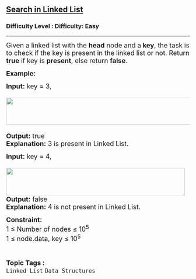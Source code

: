 <h2><a href="https://www.geeksforgeeks.org/problems/search-in-linked-list-1664434326/1?page=1&category=Linked%20List&difficulty=Easy&status=unsolved&sortBy=submissions">Search in Linked List</a></h2><h3>Difficulty Level : Difficulty: Easy</h3><hr><div class="problems_problem_content__Xm_eO"><p><span style="font-size: 18px;">Given a linked list with the <strong>head</strong> node and a<strong> key</strong>, the task is to check if the key is present in the linked list or not. Return <strong>true</strong> if key is <strong>present</strong>, else return <strong>false</strong>.</span></p>
<p><strong><span style="font-size: 18px;">Example:</span></strong></p>
<p><span style="font-size: 18px;"><strong>Input:</strong> </span><span style="font-size: 18px;">key = 3,<br>&nbsp; &nbsp; &nbsp;<img src="https://media.geeksforgeeks.org/img-practice/prod/addEditProblem/910053/Web/Other/blobid0_1756118492.jpg" width="550" height="73">&nbsp;<br></span><span style="font-size: 18px;"><strong>Output:</strong> true <br></span><span style="font-size: 18px;"><strong>Explanation:</strong> 3 is present in Linked List.</span></p>
<p><span style="font-size: 18px;"><strong>Input:</strong> </span><span style="font-size: 18px;">key = 4,<br>&nbsp; &nbsp;<img src="https://media.geeksforgeeks.org/img-practice/prod/addEditProblem/910053/Web/Other/blobid1_1756118574.jpg" width="490" height="75"><br></span><span style="font-size: 18px;"><strong>Output:</strong> false<br></span><span style="font-size: 18px;"><strong>Explanation:</strong> 4 is not present in Linked List.</span></p>
<p><span style="font-size: 18px;"><strong>Constraint:</strong><br>1 ≤ Number of nodes ≤ 10<sup>5</sup><br>1 ≤ node.data, key ≤ 10<sup>5</sup></span></p></div><br><p><span style=font-size:18px><strong>Topic Tags : </strong><br><code>Linked List</code>&nbsp;<code>Data Structures</code>&nbsp;